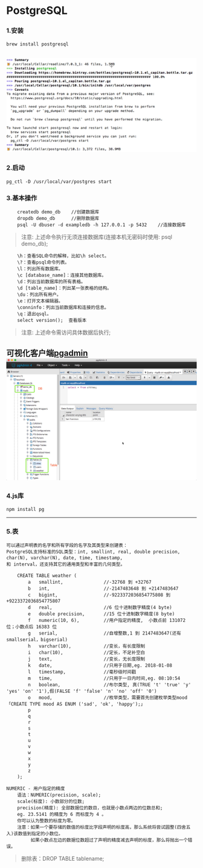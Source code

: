 # PostgreSQL

### 1.安装
    brew install postgresql
![安装-MAC](https://raw.githubusercontent.com/beiyannanfei/pgsql_test/master/demo/pic/01.jpg)
----

### 2.启动
    pg_ctl -D /usr/local/var/postgres start

### 3.基本操作
```
    createdb demo_db    //创建数据库
    dropdb demo_db      //删除数据库
    psql -U dbuser -d exampledb -h 127.0.0.1 -p 5432    //连接数据库
```
> 注意: 上述命令执行无须连接数据库(连接本机无密码时使用: psql demo_db);

```
    \h：查看SQL命令的解释，比如\h select。
    \?：查看psql命令列表。
    \l：列出所有数据库。
    \c [database_name]：连接其他数据库。
    \d：列出当前数据库的所有表格。
    \d [table_name]：列出某一张表格的结构。
    \du：列出所有用户。
    \e：打开文本编辑器。
    \conninfo：列出当前数据库和连接的信息。
    \q：退出qsql。
    select version();  查看版本
```
> 注意: 上述命令需访问具体数据后执行;
    
可视化客户端[pgadmin](https://www.postgresql.org/ftp/pgadmin/pgadmin4/v2.0/macos/)
![pgadmin](https://raw.githubusercontent.com/beiyannanfei/pgsql_test/master/demo/pic/02.jpg)    
----

### 4.js库
    npm install pg
----

### 5.表
    可以通过声明表的名字和所有字段的名字及其类型来创建表：
    PostgreSQL支持标准的SQL类型：int, smallint, real, double precision, char(N), varchar(N), date, time, timestamp,
    和 interval，还支持其它的通用类型和丰富的几何类型。    
```
    CREATE TABLE weather (
        a   smallint,               //-32768 到 +32767
        b   int,                    //-2147483648 到 +2147483647
        c   bigint,                 //-9223372036854775808 到 +9223372036854775807
        d   real,                   //6 位十进制数字精度(4 byte)
        e   double precision,       //15 位十进制数字精度(8 byte)
        f   numeric(10, 6),         //用户指定的精度,	小数点前 131072 位；小数点后 16383 位
        g   serial,                 //自增整数,1 到 2147483647(还有smallserial，bigserial)
        h   varchar(10),            //变长，有长度限制
        i   char(10),               //定长，不足补空白
        j   text,                   //变长，无长度限制
        k   date,                   //只用于日期,eg. 2018-01-08
        l   timestamp,              //毫秒级时间戳
        m   time,                   //只用于一日内时间,eg. 08:10:54
        n   boolean,                //布尔类型, 真(TRUE 't' 'true' 'y' 'yes' 'on' '1'),假(FALSE 'f' 'false' 'n' 'no' 'off' '0')
        o   mood,                   //枚举类型，需要首先创建枚举类型mood 「CREATE TYPE mood AS ENUM ('sad', 'ok', 'happy');」
        p
        q
        r
        s
        t
        u
        v
        w
        x
        y
        z
    );
```

    NUMERIC - 用户指定的精度
        语法：NUMERIC(precision, scale);
        scale(标度): 小数部分的位数;
        precision(精度): 全部数据位的数目，也就是小数点两边的位数总和;
        eg. 23.5141 的精度为 6 而标度为 4 。
        你可以认为整数的标度为零。        
        注意：如果一个要存储的数值的标度比字段声明的标度高，那么系统将尝试圆整(四舍五入)该数值到指定的小数位。
             如果小数点左边的数据位数超过了声明的精度减去声明的标度，那么将抛出一个错误。



> 删除表：DROP TABLE tablename;
    


    



    